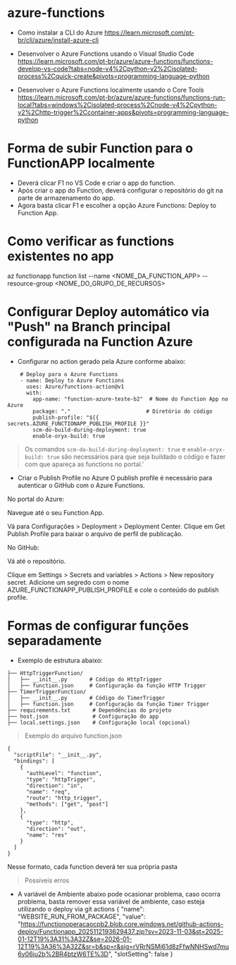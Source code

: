 # azure-functions

- Como instalar a CLI do Azure
https://learn.microsoft.com/pt-br/cli/azure/install-azure-cli

- Desenvolver o Azure Functions usando o Visual Studio Code
https://learn.microsoft.com/pt-br/azure/azure-functions/functions-develop-vs-code?tabs=node-v4%2Cpython-v2%2Cisolated-process%2Cquick-create&pivots=programming-language-python

- Desenvolver o Azure Functions localmente usando o Core Tools
https://learn.microsoft.com/pt-br/azure/azure-functions/functions-run-local?tabs=windows%2Cisolated-process%2Cnode-v4%2Cpython-v2%2Chttp-trigger%2Ccontainer-apps&pivots=programming-language-python

# Forma de subir Function para o FunctionAPP localmente
 - Deverá clicar F1 no VS Code e criar o app do function.
 - Após criar o app do Function, deverá configurar o repositório do git na parte de armazenamento do app.
 - Agora basta clicar F1 e escolher a opção Azure Functions: Deploy to Function App.

# Como verificar as functions existentes no app
az functionapp function list --name <NOME_DA_FUNCTION_APP> --resource-group <NOME_DO_GRUPO_DE_RECURSOS>

# Configurar Deploy automático via "Push" na Branch principal configurada na Function Azure

- Configurar no action gerado pela Azure conforme abaixo:
```
    # Deploy para o Azure Functions
    - name: Deploy to Azure Functions
      uses: Azure/functions-action@v1
      with:
        app-name: "function-azure-teste-b2"  # Nome do Function App no Azure
        package: "."                        # Diretório do código
        publish-profile: "${{ secrets.AZURE_FUNCTIONAPP_PUBLISH_PROFILE }}"
        scm-do-build-during-deployment: true
        enable-oryx-build: true
```

> Os comandos `scm-do-build-during-deployment: true` e `enable-oryx-build: true` são necessários para que seja buildado o código e fazer com que apareça as functions no portal.'

- Criar o Publish Profile no Azure
O publish profile é necessário para autenticar o GitHub com o Azure Functions.

No portal do Azure:

Navegue até o seu Function App.

Vá para Configurações > Deployment > Deployment Center.
Clique em Get Publish Profile para baixar o arquivo de perfil de publicação.

No GitHub:

Vá até o repositório.

Clique em Settings > Secrets and variables > Actions > New repository secret.
Adicione um segredo com o nome AZURE_FUNCTIONAPP_PUBLISH_PROFILE e cole o conteúdo do publish profile.

# Formas de configurar funções separadamente
 - Exemplo de estrutura abaixo:
```
├── HttpTriggerFunction/
│   ├── __init__.py       # Código do HttpTrigger
│   ├── function.json     # Configuração da função HTTP Trigger
├── TimerTriggerFunction/
│   ├── __init__.py       # Código do TimerTrigger
│   ├── function.json     # Configuração da função Timer Trigger
├── requirements.txt       # Dependências do projeto
├── host.json              # Configuração do app
├── local.settings.json    # Configuração local (opcional)
```

> Exemplo do arquivo function.json
```
{
  "scriptFile": "__init__.py",
  "bindings": [
    {
      "authLevel": "function",
      "type": "httpTrigger",
      "direction": "in",
      "name": "req",
      "route": "http_trigger",
      "methods": ["get", "post"]
    },
    {
      "type": "http",
      "direction": "out",
      "name": "res"
    }
  ]
}
```

Nesse formato, cada function deverá ter sua própria pasta

> Possíveis erros
- A variável de Ambiente abaixo pode ocasionar problema, caso ocorra problema, basta remover essa variável de ambiente, caso esteja utilizando o deploy via git actions
{
    "name": "WEBSITE_RUN_FROM_PACKAGE",
    "value": "https://functionoperacaocpb2.blob.core.windows.net/github-actions-deploy/Functionapp_2025112193629437.zip?sv=2023-11-03&st=2025-01-12T19%3A31%3A32Z&se=2026-01-12T19%3A36%3A32Z&sr=b&sp=r&sig=rVRrNSMj61d8zFfwNNHSwd7mu6y06iu2b%2BR4btzW6TE%3D",
    "slotSetting": false
}

